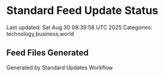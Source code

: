 # Standard Feed Update Status
Last updated: Sat Aug 30 08:39:58 UTC 2025
Categories: technology,business,world

## Feed Files Generated

Generated by Standard Updates Workflow
